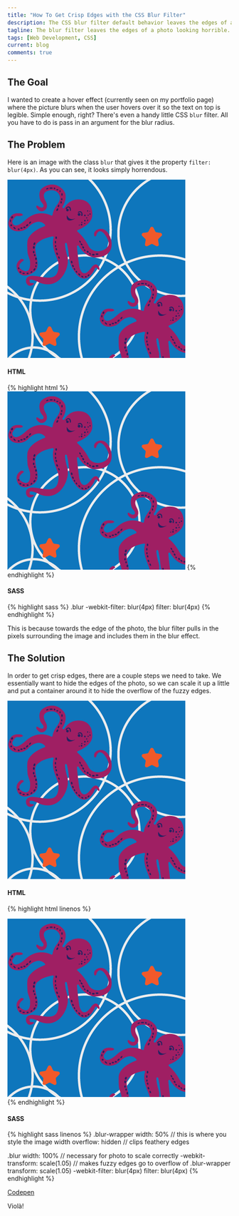 ```yaml
---
title: "How To Get Crisp Edges with the CSS Blur Filter"
description: The CSS blur filter default behavior leaves the edges of a photo looking horrible. But you can prevent that with a few simple lines of code.
tagline: The blur filter leaves the edges of a photo looking horrible. Here's how to prevent that.
tags: [Web Development, CSS]
current: blog
comments: true
---
```


## The Goal

I wanted to create a hover effect (currently seen on my portfolio page) where the picture blurs when the user hovers over it so the text on top is legible. Simple enough, right? There's even a handy little CSS `blur` filter. All you have to do is pass in an argument for the blur radius.

## The Problem

Here is an image with the class `blur` that gives it the property `filter: blur(4px)`. As you can see, it looks simply horrendous.

<img class="blur" src="/img/stationery/cover.png" alt="Photo with fuzzy edges">

#### HTML
{% highlight html %}
<img class="blur" src="/img/stationery/cover.png">
{% endhighlight %}

#### SASS
{% highlight sass %}
.blur
  -webkit-filter: blur(4px)
  filter: blur(4px)
{% endhighlight %}


This is because towards the edge of the photo, the blur filter pulls in the pixels surrounding the image and includes them in the blur effect.

## The Solution

In order to get crisp edges, there are a couple steps we need to take. We essentially want to hide the edges of the photo, so we can scale it up a little and put a container around it to hide the overflow of the fuzzy edges.

<div class="demonstration">
	<div class="blur-wrapper">
		<img class="blur-crisp" src="/img/stationery/cover.png" alt="Photo with crisp edges">
	</div>
</div>

#### HTML
{% highlight html linenos %}
<div class="blur-wrapper">
  <img class="blur" src="/img/stationery/cover.png">
</div>
{% endhighlight %}

#### SASS
{% highlight sass linenos %}
.blur-wrapper
  width: 50%        // this is where you style the image width
  overflow: hidden  // clips feathery edges

.blur
  width: 100%  // necessary for photo to scale correctly
  -webkit-transform: scale(1.05) // makes fuzzy edges go to overflow of .blur-wrapper
  transform: scale(1.05)
  -webkit-filter: blur(4px)
  filter: blur(4px)
{% endhighlight %}

<a class="button" href="http://codepen.io/chloeam/pen/OVGZwg?editors=110" target="_blank">Codepen</a>

Viol&agrave;!

<!--
## Adding a Grid

I wanted my photos displayed in a grid with no margins and the blur as a hover effect along with descriptive text. In order to do this, I needed to add to the underlying structure. I still need to use a wrapping div around the image for the blur effect, but I also need another div, `info`, for the text and another, `project-preview`, to contain both `blur-wrapper` and `info`. Each `project-preview` represents one portfolio project, and they are all contained in a div with the class of `portfolio`. -->
